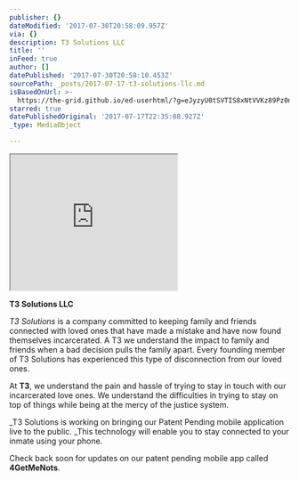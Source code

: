 ```yaml
---
publisher: {}
dateModified: '2017-07-30T20:58:09.957Z'
via: {}
description: T3 Solutions LLC
title: ''
inFeed: true
author: []
datePublished: '2017-07-30T20:58:10.453Z'
sourcePath: _posts/2017-07-17-t3-solutions-llc.md
isBasedOnUrl: >-
  https://the-grid.github.io/ed-userhtml/?g=eJyzyU0tSVTIS8xNtVVKz89Pz0nVLc4sSdUtSy3KTMtMTizJzM9TUkjOzytJzSuxVSr3dzGNKi8ptQz3TjdMzU4vK_SP0I23DCr1NfQr8QhONnZK8vQ2qAgprvJVUtC3AwBE8iB6
starred: true
datePublishedOriginal: '2017-07-17T22:35:08.927Z'
_type: MediaObject

---
```

<iframe src="https://the-grid.github.io/ed-userhtml/?g=eJyzyU0tSVTIS8xNtVVKz89Pz0nVLc4sSdUtSy3KTMtMTizJzM9TUkjOzytJzSuxVSr3dzGNKi8ptQz3TjdMzU4vK_SP0I23DCr1NfQr8QhONnZK8vQ2qAgprvJVUtC3AwBE8iB6" height="244" style=""></iframe>

**T3 Solutions LLC**

_T3 Solutions_ is a company committed to keeping family and friends connected with loved ones that have made a mistake and have now found themselves incarcerated. A T3 we understand the impact to family and friends when a bad decision pulls the family apart. Every founding member of T3 Solutions has experienced this type of disconnection from our loved ones.

At **T3**, we understand the pain and hassle of trying to stay in touch with our incarcerated love ones. We understand the difficulties in trying to stay on top of things while being at the mercy of the justice system.

_T3 Solutions is working on bringing our Patent Pending mobile application live to the public. _This technology will enable you to stay connected to your inmate using your phone.

Check back soon for updates on our patent pending mobile app called **4GetMeNots**.